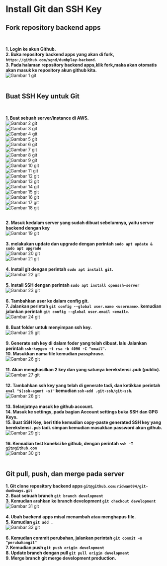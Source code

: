 # Install Git dan SSH Key
## Fork repository backend apps
<br>

**1. Login ke akun Github.**<br>
**2. Buka repository backend apps yang akan di fork, `https://github.com/sgnd/dumbplay-backend`.**<br>
**3. Pada halaman repository backend apps,klik fork,maka akan otomatis akan masuk ke repository akun github kita.**<br>
![Gambar 1 git](screenshot/gambar1.png) <br><br>

## Buat SSH Key untuk Git
<br>

**1. Buat sebuah server/instance di AWS.**<br>
![Gambar 2 git](screenshot/gambar2.png) <br>
![Gambar 3 git](screenshot/gambar3.png) <br>
![Gambar 4 git](screenshot/gambar4.png) <br>
![Gambar 5 git](screenshot/gambar5.png) <br>
![Gambar 6 git](screenshot/gambar6.png) <br>
![Gambar 7 git](screenshot/gambar7.png) <br>
![Gambar 8 git](screenshot/gambar8.png) <br>
![Gambar 9 git](screenshot/gambar9.png) <br>
![Gambar 10 git](screenshot/gambar10.png) <br>
![Gambar 11 git](screenshot/gambar11.png) <br>
![Gambar 12 git](screenshot/gambar12.png) <br>
![Gambar 13 git](screenshot/gambar13.png) <br>
![Gambar 14 git](screenshot/gambar14.png) <br>
![Gambar 15 git](screenshot/gambar15.png) <br>
![Gambar 16 git](screenshot/gambar16.png) <br>
![Gambar 17 git](screenshot/gambar17.png) <br>
![Gambar 18 git](screenshot/gambar18.png) <br><br>

**2. Masuk kedalam server yang sudah dibuat sebelumnya, yaitu server backend dengan key**<br>
![Gambar 19 git](screenshot/gambar19.png) <br><br>
**3. melakukan update dan upgrade dengan perintah `sudo apt update & sudo apt upgrade`**<br>
![Gambar 20 git](screenshot/gambar20.png) <br>
![Gambar 21 git](screenshot/gambar21.png) <br><br>
**4. Install git dengan perintah `sudo apt install git`.**<br>
![Gambar 22 git](screenshot/gambar22.png) <br><br>
**5. Install SSH dengan perintah `sudo apt install openssh-server`**<br>
![Gambar 23 git](screenshot/gambar23.png) <br><br>
**6. Tambahkan user ke dalam config git.**<br>
**7. Jalankan perintah `git config --global user.name <username>`. kemudian jalankan perintah `git config --global user.email <email>`.**<br>
![Gambar 24 git](screenshot/gambar24.png) <br><br>
**8. Buat folder untuk menyimpan ssh key.**<br>
![Gambar 25 git](screenshot/gambar25.png) <br><br>
**9. Generate ssh key di dalam foder yang telah dibuat. lalu Jalankan perintah `ssh-keygen -t rsa -b 4096 -C "email"`.**<br>
**10. Masukkan nama file kemudian passphrase.**<br>
![Gambar 26 git](screenshot/gambar26.png) <br><br>
**11. Akan menghasilkan 2 key dan yang satunya berekstensi .pub (public).**<br>
![Gambar 27 git](screenshot/gambar27.png) <br><br>
**12. Tambahkan ssh key yang telah di generate tadi, dan ketikkan perintah `eval "$(ssh-agent -s)"` kemudian `ssh-add .git-ssh/git-ssh`.**<br>
![Gambar 28 git](screenshot/gambar28.png) <br><br>
**13. Selanjutnya masuk ke github account.**<br>
**14. Masuk ke settings, pada bagian Account settings buka SSH dan GPG Keys.**<br>
**15. Buat SSH Key, beri title kemudian copy-paste generated SSH key yang berekstensi `.pub` tadi. simpan kemudian masukkan password akun github.**<br>
![Gambar 29 git](screenshot/gambar29.png) <br><br>
**16. Kemudian test koneksi ke github, dengan perintah `ssh -T git@github.com`**<br>
![Gambar 30 git](screenshot/gambar30.png) <br><br>

## Git pull, push, dan merge pada server
**1. Git clone repository backend apps `git@github.com:ridwan094/git-dumbways.git`**<br>
**2. Buat sebuah branch `git branch development`**<br>
**3. Kemudian arahkan ke branch development `git checkout development`**<br>
![Gambar 31 git](screenshot/gambar31.png) <br><br>
**4. Ubah backend apps misal menambah atau menghapus file.**<br>
**5. Kemudian `git add .`**<br>
![Gambar 32 git](screenshot/gambar32.png) <br><br>
**6. Kemudian commit perubahan, jalankan perintah `git commit -m "perubahangit"`**<br>
**7. Kemudian push `git push origin development`**<br>
**8. Update branch dengan pull `git pull origin development`**<br>
**9. Merge branch git merge development production.**